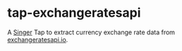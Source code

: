 # tap-exchangeratesapi

A [Singer](https://singer.io) Tap to extract currency exchange rate
data from [exchangeratesapi.io](http://exchangeratesapi.io).
